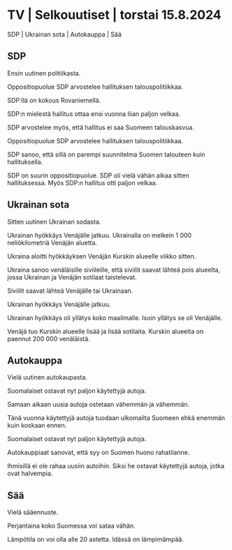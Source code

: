 # TV \| Selkouutiset \| torstai 15.8.2024

SDP \| Ukrainan sota \| Autokauppa \| Sää

## SDP

Ensin uutinen politiikasta.

Oppositiopuolue SDP arvostelee hallituksen talouspolitiikkaa.

SDP:llä on kokous Rovaniemellä.

SDP:n mielestä hallitus ottaa ensi vuonna liian paljon velkaa.

SDP arvostelee myös, että hallitus ei saa Suomeen talouskasvua.

Oppositiopuolue SDP arvostelee hallituksen talouspolitiikkaa.

SDP sanoo, että sillä on parempi suunnitelma Suomen talouteen kuin hallituksella.

SDP on suurin oppositiopuolue. SDP oli vielä vähän aikaa sitten hallituksessa. Myös SDP:n hallitus otti paljon velkaa.

## Ukrainan sota

Sitten uutinen Ukrainan sodasta.

Ukrainan hyökkäys Venäjälle jatkuu. Ukrainalla on melkein 1 000 neliökilometriä Venäjän aluetta.

Ukraina aloitti hyökkäyksen Venäjän Kurskin alueelle viikko sitten.

Ukraina sanoo venäläisille siviileille, että siviilit saavat lähteä pois alueelta, jossa Ukrainan ja Venäjän sotilaat taistelevat.

Siviilit saavat lähteä Venäjälle tai Ukrainaan.

Ukrainan hyökkäys Venäjälle jatkuu.

Ukrainan hyökkäys oli yllätys koko maailmalle. Isoin yllätys se oli Venäjälle.

Venäjä tuo Kurskin alueelle lisää ja lisää sotilaita. Kurskin alueelta on paennut 200 000 venäläistä.

## Autokauppa

Vielä uutinen autokaupasta.

Suomalaiset ostavat nyt paljon käytettyjä autoja.

Samaan aikaan uusia autoja ostetaan vähemmän ja vähemmän.

Tänä vuonna käytettyjä autoja tuodaan ulkomailta Suomeen ehkä enemmän kuin koskaan ennen.

Suomalaiset ostavat nyt paljon käytettyjä autoja.

Autokauppiaat sanovat, että syy on Suomen huono rahatilanne.

Ihmisillä ei ole rahaa uusiin autoihin. Siksi he ostavat käytettyjä autoja, jotka ovat halvempia.

## Sää

Vielä sääennuste.

Perjantaina koko Suomessa voi sataa vähän.

Lämpötila on voi olla alle 20 astetta. Idässä on lämpimämpää.

